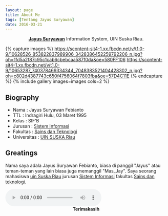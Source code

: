 ```yaml
---
layout: page
title: About Me
tags: [Tentang Jayus Suryawan]
date: 2016-03-21
---
```

    
<center><a href="https://www.facebook.com/jaay.ddickdhasterlhy"><b>Jayus Suryawan</b></a> Information System, UIN Suska Riau.</center>


{% capture images %}
    https://scontent-sit4-1.xx.fbcdn.net/v/t1.0-9/10628526_853822837989906_3428386452259792206_n.jpg?oh=1fd5a2f87c95c1cab6cbebcaa587f0da&oe=580FF106
   https://scontent-sit4-1.xx.fbcdn.net/v/t1.0-9/10653287_740378469334344_7048383521404428302_n.jpg?oh=c802d4387743c650f4756064f7803fba&oe=57D4C11E
{% endcapture %}
{% include gallery images=images cols=2 %}

## Biography
* Nama : Jayus Suryawan Febianto
* TTL : Indragiri Hulu, 03 Maret 1995 
* Kelas : SIF’B 
* Jurusan : <a href="http://sif.uin-suska.ac.id">Sistem Informasi</a>
* Fakultas : <a href="http://fst.uin-suska.ac.id/">Sains dan Teknologi</a>
* Universitas : <a href="htpp://uin-suska.ac.id/">UIN SUSKA Riau</a>


## Greatings

Nama saya adala Jayus Suryawan Febianto, biasa di panggil "Jayus" atau teman-teman yang lain biasa juga memanggil "Mas_Jay". Saya seorang mahasiswa <a href="htpp://uin-suska.ac.id/">uin Suska Riau</a> jurusan <a href="http://sif.uin-suska.ac.id">Sistem Informasi</a> fakultas <a href="http://fst.uin-suska.ac.id/">Sains dan teknologi</a>.

<audio controls> 
<source src="http://jayussuryawan.github.io/Police.wav" type="audio/wav"> 
<source src="http://jayussuryawan.github.io/Police.wav" type="audio/mpeg"> 
</audio>
      
<center><b>Terimakasih</b></center>
